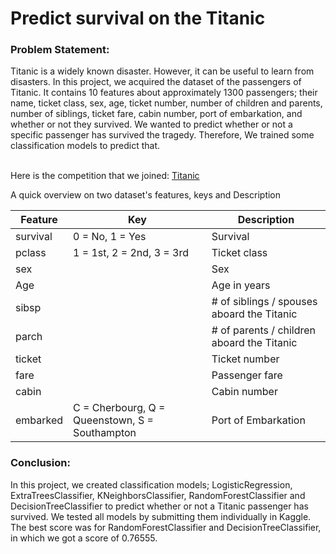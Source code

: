 <h1>Predict survival on the Titanic</h1>

<h3> Problem Statement:</h3>
Titanic is a widely known disaster. However, it can be useful to learn from disasters. In this project, we acquired the dataset of the passengers of Titanic. It contains 10 features about approximately 1300 passengers; their name, ticket class, sex, age, ticket number, number of children and parents, number of siblings, ticket fare, cabin number, port of embarkation, and whether or not they survived.
We wanted to predict whether or not a specific passenger has survived the tragedy. Therefore, We trained some classification models to predict that. <br> <br>


Here is the competition that we joined:
[Titanic](https://www.kaggle.com/c/titanic/overview)


A quick overview on two dataset's features, keys and Description


| Feature            | Key   |Description |
|--------------------|-------|------------|
|survival|0 = No, 1 = Yes|Survival|
|pclass|1 = 1st, 2 = 2nd, 3 = 3rd|Ticket class|
|sex| |Sex|
|Age|	|Age in years|	
|sibsp| |# of siblings / spouses aboard the Titanic|	
|parch|	|# of parents / children aboard the Titanic|	
|ticket|	|Ticket number|	
|fare|	|Passenger fare|	
|cabin|	|Cabin number|	
|embarked|C = Cherbourg, Q = Queenstown, S = Southampton|Port of Embarkation|



<h3>Conclusion:</h3>
 In this project, we created classification models; LogisticRegression, ExtraTreesClassifier, KNeighborsClassifier, RandomForestClassifier and DecisionTreeClassifier to predict whether or not a Titanic passenger has survived. We tested all models by submitting them individually in Kaggle. The best score was for RandomForestClassifier and DecisionTreeClassifier, in which we got a score of 0.76555.
